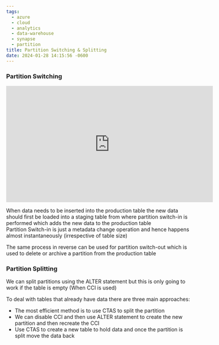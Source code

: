 ```yaml
---
tags:
  - azure
  - cloud
  - analytics
  - data-warehouse
  - synapse
  - partition
title: Partition Switching & Splitting
date: 2024-01-28 14:15:56 -0600
---
```


### Partition Switching

<iframe width="560" height="315" src="https://www.youtube.com/embed/4SQouxsR7DQ" title="YouTube video player" frameborder="0" allow="accelerometer; autoplay; clipboard-write; encrypted-media; gyroscope; picture-in-picture" allowfullscreen></iframe>

When data needs to be inserted into the production table the new data should first be loaded into a staging table from where partition switch-in is performed which adds the new data to the production table  
Partition Switch-in is just a metadata change operation and hence happens almost instantaneously (irrespective of table size)

The same process in reverse can be used for partition switch-out which is used to delete or archive a partition from the production table

### Partition Splitting

We can split partitions using the ALTER statement but this is only going to work if the table is empty (When CCI is used)

To deal with tables that already have data there are three main approaches:
* The most efficient method is to use CTAS to split the partition
* We can disable CCI and then use ALTER statement to create the new partition and then recreate the CCI
* Use CTAS to create a new table to hold data and once the partition is split move the data back

